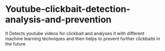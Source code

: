 # Youtube-clickbait-detection-analysis-and-prevention
It Detects youtube videos for clickbait  and analyses it with different machine learning techniques and then helps to prevent further clickbaits in the future 
